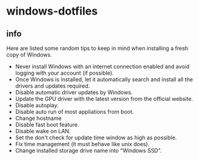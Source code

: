 # windows-dotfiles

## info

Here are listed some random tips to keep in mind when installing a fresh copy of Windows.

* Never install Windows with an internet connection enabled and avoid logging with your account (if possible).
* Once Windows is installed, let it automatically search and install all the drivers and updates required.
* Disable automatic driver updates by Windows.
* Update the GPU driver with the latest version from the official website.
* Disable autoplay.
* Disable auto run of most appliations from boot.
* Change hostname
* Disable fast boot feature.
* Disable wake on LAN.
* Set the don't check for update time window as high as possible.
* Fix time management (it must behave like unix does).
* Change installed storage drive name into "Windows SSD".
